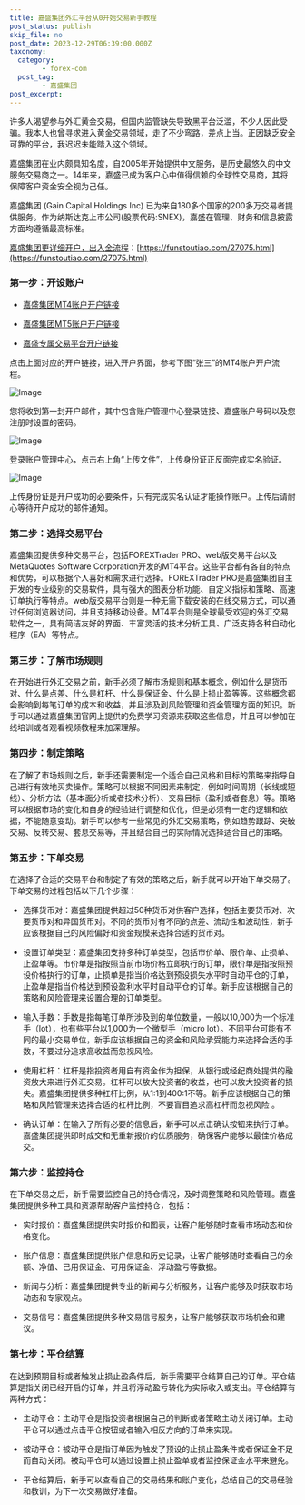 ```yaml
---
title: 嘉盛集团外汇平台从0开始交易新手教程
post_status: publish
skip_file: no
post_date: 2023-12-29T06:39:00.000Z
taxonomy:
  category:
        - forex-com
  post_tag:
        - 嘉盛集团
post_excerpt: 
---
```

许多人渴望参与外汇黄金交易，但国内监管缺失导致黑平台泛滥，不少人因此受骗。我本人也曾寻求进入黄金交易领域，走了不少弯路，差点上当。正因缺乏安全可靠的平台，我迟迟未能踏入这个领域。

嘉盛集团在业内颇具知名度，自2005年开始提供中文服务，是历史最悠久的中文服务交易商之一。14年来，嘉盛已成为客户心中值得信赖的全球性交易商，其将保障客户资金安全视为己任。

嘉盛集团 (Gain Capital Holdings Inc) 已为来自180多个国家的200多万交易者提供服务。作为纳斯达克上市公司(股票代码:SNEX)，嘉盛在管理、财务和信息披露方面均遵循最高标准。

[嘉盛集团更详细开户，出入金流程](https://funstoutiao.com/27075.html)：[https://funstoutiao.com/27075.html](https://funstoutiao.com/27075.html)

### 第一步：开设账户

* [嘉盛集团MT4账户开户链接](https://s.ssgg.net/jsmt4)

* [嘉盛集团MT5账户开户链接](https://s.ssgg.net/jsmt5)

* [嘉盛专属交易平台开户链接](https://s.ssgg.net/js)

点击上面对应的开户链接，进入开户界面，参考下图“张三”的MT4账户开户流程。

![Image](https://prod-files-secure.s3.us-west-2.amazonaws.com/39ed1227-6d7d-4570-be36-9ccd4a2c4241/7a167aea-686b-400d-af59-4e18eb607a40/640.png?X-Amz-Algorithm=AWS4-HMAC-SHA256&X-Amz-Content-Sha256=UNSIGNED-PAYLOAD&X-Amz-Credential=ASIAZI2LB466ZU7PPV4T%2F20250904%2Fus-west-2%2Fs3%2Faws4_request&X-Amz-Date=20250904T041309Z&X-Amz-Expires=3600&X-Amz-Security-Token=IQoJb3JpZ2luX2VjEOz%2F%2F%2F%2F%2F%2F%2F%2F%2F%2FwEaCXVzLXdlc3QtMiJIMEYCIQD7jB2KWvKArYOFsX6fM5BbpjFf340d175TC9idvvbbOQIhAKHtDaF7nNkHst0ipXa1PJ7dLofv6GZcYkRyZ3jD4T%2FwKv8DCFQQABoMNjM3NDIzMTgzODA1Igx5X7AixZaYPzXlvXcq3AN%2FfAK9qQduI3vjHRAfT3EPiQv%2FsNNIPjRJFQTp64uWxKsM8nsiC2lDN71u%2FnmUYZQuAL2yISUJBLR37TDaPGmVYJcaz%2BS3Dl1AKQqfLQapqMwJ8LeNr0fU1%2BsNyXewoA8pdDxy5QA2ntfLMziU0JT9qVNHzQIY42bG%2BvINYyJF1CecED0bWLx%2FiWOnpI8fC63lz%2BAgFQoD1CACngOiZeokLqbTKbpeggkOr3fDmt62A%2BHiuG2SsxR8lkf632togZ2ZlI1Sx5DGltH5vUJlqHao9WqmyF3LhmPDCoof0eZ3wGOAnrlIEFQcGfXN7%2BH7cc2EsKCxdR47VOFqVu4LoKBtwONfGt9f44H%2BmhyIdi6R7doRkR2f9gSAnrPDquuh1ip7RDmBVG1BPSBTM1%2FRvi%2BimI8NH96Rpaj%2BiomWo3SlrKaxk9%2FInnKgNCRWIdM461osZGihzHiFGKCe4bUQaSF7PXleRig%2B7l4RrSHScAzuVv3B%2FQWALFNveNqv66nhXV58Fzphh%2FCh3mZdg4%2F9jUYct6qcl9LHlsCnYUFYHkXPMqRrdKHA6I%2Bot4HOj0SOK%2F2jY7ToIReziJFM6rOMKAZTMxUw3osyeNrf%2BcPExiiQVPrh6AHjrMx%2BK4GUkzDzi%2BTFBjqkAfJhILvS8JCDChblqjMWDDeDHLgkCNolHZOZb9D7wtXJ3eBEZhz1JBW5WR9QAkxTEx9ewhZFlBEbN7nbBM6y7SLF%2BT5YvL6F29ZyLpGhXwRwXy6WvF2L66vk28QOdIq3f%2Bw70ME0QZSIbn1iFLpo8nTUAFywoJGZMVhvjLsNmTsnREKq2L13%2FVM1Z%2B6QVPR0FN5eJuFtoNIhzmcLxn64Qsz%2BJCRW&X-Amz-Signature=4ee20deb550d0867130de9fbbdaeb9ea107e875449f6d6bbfaa0a3812da122c9&X-Amz-SignedHeaders=host&x-amz-checksum-mode=ENABLED&x-id=GetObject)

您将收到第一封开户邮件，其中包含账户管理中心登录链接、嘉盛账户号码以及您注册时设置的密码。

![Image](https://prod-files-secure.s3.us-west-2.amazonaws.com/39ed1227-6d7d-4570-be36-9ccd4a2c4241/eaa1c6b3-2877-4284-a0e1-530e222c27fb/image.png?X-Amz-Algorithm=AWS4-HMAC-SHA256&X-Amz-Content-Sha256=UNSIGNED-PAYLOAD&X-Amz-Credential=ASIAZI2LB466ZU7PPV4T%2F20250904%2Fus-west-2%2Fs3%2Faws4_request&X-Amz-Date=20250904T041309Z&X-Amz-Expires=3600&X-Amz-Security-Token=IQoJb3JpZ2luX2VjEOz%2F%2F%2F%2F%2F%2F%2F%2F%2F%2FwEaCXVzLXdlc3QtMiJIMEYCIQD7jB2KWvKArYOFsX6fM5BbpjFf340d175TC9idvvbbOQIhAKHtDaF7nNkHst0ipXa1PJ7dLofv6GZcYkRyZ3jD4T%2FwKv8DCFQQABoMNjM3NDIzMTgzODA1Igx5X7AixZaYPzXlvXcq3AN%2FfAK9qQduI3vjHRAfT3EPiQv%2FsNNIPjRJFQTp64uWxKsM8nsiC2lDN71u%2FnmUYZQuAL2yISUJBLR37TDaPGmVYJcaz%2BS3Dl1AKQqfLQapqMwJ8LeNr0fU1%2BsNyXewoA8pdDxy5QA2ntfLMziU0JT9qVNHzQIY42bG%2BvINYyJF1CecED0bWLx%2FiWOnpI8fC63lz%2BAgFQoD1CACngOiZeokLqbTKbpeggkOr3fDmt62A%2BHiuG2SsxR8lkf632togZ2ZlI1Sx5DGltH5vUJlqHao9WqmyF3LhmPDCoof0eZ3wGOAnrlIEFQcGfXN7%2BH7cc2EsKCxdR47VOFqVu4LoKBtwONfGt9f44H%2BmhyIdi6R7doRkR2f9gSAnrPDquuh1ip7RDmBVG1BPSBTM1%2FRvi%2BimI8NH96Rpaj%2BiomWo3SlrKaxk9%2FInnKgNCRWIdM461osZGihzHiFGKCe4bUQaSF7PXleRig%2B7l4RrSHScAzuVv3B%2FQWALFNveNqv66nhXV58Fzphh%2FCh3mZdg4%2F9jUYct6qcl9LHlsCnYUFYHkXPMqRrdKHA6I%2Bot4HOj0SOK%2F2jY7ToIReziJFM6rOMKAZTMxUw3osyeNrf%2BcPExiiQVPrh6AHjrMx%2BK4GUkzDzi%2BTFBjqkAfJhILvS8JCDChblqjMWDDeDHLgkCNolHZOZb9D7wtXJ3eBEZhz1JBW5WR9QAkxTEx9ewhZFlBEbN7nbBM6y7SLF%2BT5YvL6F29ZyLpGhXwRwXy6WvF2L66vk28QOdIq3f%2Bw70ME0QZSIbn1iFLpo8nTUAFywoJGZMVhvjLsNmTsnREKq2L13%2FVM1Z%2B6QVPR0FN5eJuFtoNIhzmcLxn64Qsz%2BJCRW&X-Amz-Signature=02fd41d63096e3aac6807636d9038b2ca08a0658e3e636a9e16fd2ee4ab082ee&X-Amz-SignedHeaders=host&x-amz-checksum-mode=ENABLED&x-id=GetObject)

登录账户管理中心，点击右上角“上传文件”，上传身份证正反面完成实名验证。

![Image](https://prod-files-secure.s3.us-west-2.amazonaws.com/39ed1227-6d7d-4570-be36-9ccd4a2c4241/54090639-09fc-46b4-a135-e0289f707147/image.png?X-Amz-Algorithm=AWS4-HMAC-SHA256&X-Amz-Content-Sha256=UNSIGNED-PAYLOAD&X-Amz-Credential=ASIAZI2LB466ZU7PPV4T%2F20250904%2Fus-west-2%2Fs3%2Faws4_request&X-Amz-Date=20250904T041309Z&X-Amz-Expires=3600&X-Amz-Security-Token=IQoJb3JpZ2luX2VjEOz%2F%2F%2F%2F%2F%2F%2F%2F%2F%2FwEaCXVzLXdlc3QtMiJIMEYCIQD7jB2KWvKArYOFsX6fM5BbpjFf340d175TC9idvvbbOQIhAKHtDaF7nNkHst0ipXa1PJ7dLofv6GZcYkRyZ3jD4T%2FwKv8DCFQQABoMNjM3NDIzMTgzODA1Igx5X7AixZaYPzXlvXcq3AN%2FfAK9qQduI3vjHRAfT3EPiQv%2FsNNIPjRJFQTp64uWxKsM8nsiC2lDN71u%2FnmUYZQuAL2yISUJBLR37TDaPGmVYJcaz%2BS3Dl1AKQqfLQapqMwJ8LeNr0fU1%2BsNyXewoA8pdDxy5QA2ntfLMziU0JT9qVNHzQIY42bG%2BvINYyJF1CecED0bWLx%2FiWOnpI8fC63lz%2BAgFQoD1CACngOiZeokLqbTKbpeggkOr3fDmt62A%2BHiuG2SsxR8lkf632togZ2ZlI1Sx5DGltH5vUJlqHao9WqmyF3LhmPDCoof0eZ3wGOAnrlIEFQcGfXN7%2BH7cc2EsKCxdR47VOFqVu4LoKBtwONfGt9f44H%2BmhyIdi6R7doRkR2f9gSAnrPDquuh1ip7RDmBVG1BPSBTM1%2FRvi%2BimI8NH96Rpaj%2BiomWo3SlrKaxk9%2FInnKgNCRWIdM461osZGihzHiFGKCe4bUQaSF7PXleRig%2B7l4RrSHScAzuVv3B%2FQWALFNveNqv66nhXV58Fzphh%2FCh3mZdg4%2F9jUYct6qcl9LHlsCnYUFYHkXPMqRrdKHA6I%2Bot4HOj0SOK%2F2jY7ToIReziJFM6rOMKAZTMxUw3osyeNrf%2BcPExiiQVPrh6AHjrMx%2BK4GUkzDzi%2BTFBjqkAfJhILvS8JCDChblqjMWDDeDHLgkCNolHZOZb9D7wtXJ3eBEZhz1JBW5WR9QAkxTEx9ewhZFlBEbN7nbBM6y7SLF%2BT5YvL6F29ZyLpGhXwRwXy6WvF2L66vk28QOdIq3f%2Bw70ME0QZSIbn1iFLpo8nTUAFywoJGZMVhvjLsNmTsnREKq2L13%2FVM1Z%2B6QVPR0FN5eJuFtoNIhzmcLxn64Qsz%2BJCRW&X-Amz-Signature=a1d5503c1032beece7a514a57e0bc4d68f20dd9623c962f77b10d46b84de584c&X-Amz-SignedHeaders=host&x-amz-checksum-mode=ENABLED&x-id=GetObject)

上传身份证是开户成功的必要条件，只有完成实名认证才能操作账户。上传后请耐心等待开户成功的邮件通知。

### 第二步：选择交易平台

嘉盛集团提供多种交易平台，包括FOREXTrader PRO、web版交易平台以及MetaQuotes Software Corporation开发的MT4平台。这些平台都有各自的特点和优势，可以根据个人喜好和需求进行选择。FOREXTrader PRO是嘉盛集团自主开发的专业级别的交易软件，具有强大的图表分析功能、自定义指标和策略、高速订单执行等特点。web版交易平台则是一种无需下载安装的在线交易方式，可以通过任何浏览器访问，并且支持移动设备。MT4平台则是全球最受欢迎的外汇交易软件之一，具有简洁友好的界面、丰富灵活的技术分析工具、广泛支持各种自动化程序（EA）等特点。

### 第三步：了解市场规则

在开始进行外汇交易之前，新手必须了解市场规则和基本概念，例如什么是货币对、什么是点差、什么是杠杆、什么是保证金、什么是止损止盈等等。这些概念都会影响到每笔订单的成本和收益，并且涉及到风险管理和资金管理方面的知识。新手可以通过嘉盛集团官网上提供的免费学习资源来获取这些信息，并且可以参加在线培训或者观看视频教程来加深理解。

### 第四步：制定策略

在了解了市场规则之后，新手还需要制定一个适合自己风格和目标的策略来指导自己进行有效地买卖操作。策略可以根据不同因素来制定，例如时间周期（长线或短线）、分析方法（基本面分析或者技术分析）、交易目标（盈利或者套息）等。策略可以根据市场的变化和自身的经验进行调整和优化，但是必须有一定的逻辑和依据，不能随意变动。新手可以参考一些常见的外汇交易策略，例如趋势跟踪、突破交易、反转交易、套息交易等，并且结合自己的实际情况选择适合自己的策略。

### 第五步：下单交易

在选择了合适的交易平台和制定了有效的策略之后，新手就可以开始下单交易了。下单交易的过程包括以下几个步骤：

* 选择货币对：嘉盛集团提供超过50种货币对供客户选择，包括主要货币对、次要货币对和异国货币对。不同的货币对有不同的点差、流动性和波动性，新手应该根据自己的风险偏好和资金规模来选择合适的货币对。

* 设置订单类型：嘉盛集团支持多种订单类型，包括市价单、限价单、止损单、止盈单等。市价单是指按照当前市场价格立即执行的订单，限价单是指按照预设价格执行的订单，止损单是指当价格达到预设损失水平时自动平仓的订单，止盈单是指当价格达到预设盈利水平时自动平仓的订单。新手应该根据自己的策略和风险管理来设置合理的订单类型。

* 输入手数：手数是指每笔订单所涉及到的单位数量，一般以10,000为一个标准手（lot），也有些平台以1,000为一个微型手（micro lot）。不同平台可能有不同的最小交易单位，新手应该根据自己的资金和风险承受能力来选择合适的手数，不要过分追求高收益而忽视风险。

* 使用杠杆：杠杆是指投资者用自有资金作为担保，从银行或经纪商处提供的融资放大来进行外汇交易。杠杆可以放大投资者的收益，也可以放大投资者的损失。嘉盛集团提供多种杠杆比例，从1:1到400:1不等。新手应该根据自己的策略和风险管理来选择合适的杠杆比例，不要盲目追求高杠杆而忽视风险 。

* 确认订单：在输入了所有必要的信息后，新手可以点击确认按钮来执行订单。嘉盛集团提供即时成交和无重新报价的优质服务，确保客户能够以最佳价格成交。

### 第六步：监控持仓

在下单交易之后，新手需要监控自己的持仓情况，及时调整策略和风险管理。嘉盛集团提供多种工具和资源帮助客户监控持仓，包括：

* 实时报价：嘉盛集团提供实时报价和图表，让客户能够随时查看市场动态和价格变化。

* 账户信息：嘉盛集团提供账户信息和历史记录，让客户能够随时查看自己的余额、净值、已用保证金、可用保证金、浮动盈亏等数据。

* 新闻与分析：嘉盛集团提供专业的新闻与分析服务，让客户能够及时获取市场动态和专家观点。

* 交易信号：嘉盛集团提供多种交易信号服务，让客户能够获取市场机会和建议。

### 第七步：平仓结算

在达到预期目标或者触发止损止盈条件后，新手需要平仓结算自己的订单。平仓结算是指关闭已经开启的订单，并且将浮动盈亏转化为实际收入或支出。平仓结算有两种方式：

* 主动平仓：主动平仓是指投资者根据自己的判断或者策略主动关闭订单。主动平仓可以通过点击平仓按钮或者输入相反方向的订单来实现。

* 被动平仓：被动平仓是指订单因为触发了预设的止损止盈条件或者保证金不足而自动关闭。被动平仓可以通过设置止损止盈单或者监控保证金水平来避免。

* 平仓结算后，新手可以查看自己的交易结果和账户变化，总结自己的交易经验和教训，为下一次交易做好准备。